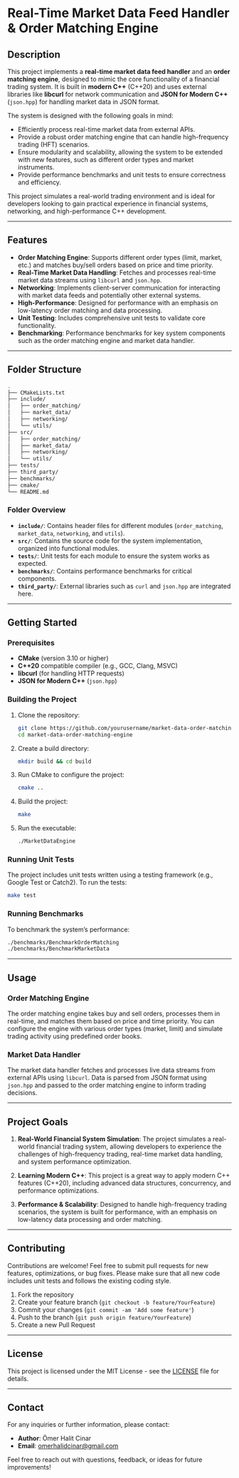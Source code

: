 # Real-Time Market Data Feed Handler & Order Matching Engine

## Description

This project implements a **real-time market data feed handler** and an **order matching engine**, designed to mimic the core functionality of a financial trading system. It is built in **modern C++** (C++20) and uses external libraries like **libcurl** for network communication and **JSON for Modern C++** (`json.hpp`) for handling market data in JSON format.

The system is designed with the following goals in mind:
- Efficiently process real-time market data from external APIs.
- Provide a robust order matching engine that can handle high-frequency trading (HFT) scenarios.
- Ensure modularity and scalability, allowing the system to be extended with new features, such as different order types and market instruments.
- Provide performance benchmarks and unit tests to ensure correctness and efficiency.

This project simulates a real-world trading environment and is ideal for developers looking to gain practical experience in financial systems, networking, and high-performance C++ development.

---

## Features

- **Order Matching Engine**: Supports different order types (limit, market, etc.) and matches buy/sell orders based on price and time priority.
- **Real-Time Market Data Handling**: Fetches and processes real-time market data streams using `libcurl` and `json.hpp`.
- **Networking**: Implements client-server communication for interacting with market data feeds and potentially other external systems.
- **High-Performance**: Designed for performance with an emphasis on low-latency order matching and data processing.
- **Unit Testing**: Includes comprehensive unit tests to validate core functionality.
- **Benchmarking**: Performance benchmarks for key system components such as the order matching engine and market data handler.

---

## Folder Structure

```bash
.
├── CMakeLists.txt
├── include/
│   ├── order_matching/
│   ├── market_data/
│   ├── networking/
│   └── utils/
├── src/
│   ├── order_matching/
│   ├── market_data/
│   ├── networking/
│   └── utils/
├── tests/
├── third_party/
├── benchmarks/
├── cmake/
└── README.md
```

### Folder Overview

- **`include/`**: Contains header files for different modules (`order_matching`, `market_data`, `networking`, and `utils`).
- **`src/`**: Contains the source code for the system implementation, organized into functional modules.
- **`tests/`**: Unit tests for each module to ensure the system works as expected.
- **`benchmarks/`**: Contains performance benchmarks for critical components.
- **`third_party/`**: External libraries such as `curl` and `json.hpp` are integrated here.

---

## Getting Started

### Prerequisites

- **CMake** (version 3.10 or higher)
- **C++20** compatible compiler (e.g., GCC, Clang, MSVC)
- **libcurl** (for handling HTTP requests)
- **JSON for Modern C++** (`json.hpp`)

### Building the Project

1. Clone the repository:

   ```bash
   git clone https://github.com/yourusername/market-data-order-matching-engine.git
   cd market-data-order-matching-engine
   ```

2. Create a build directory:

   ```bash
   mkdir build && cd build
   ```

3. Run CMake to configure the project:

   ```bash
   cmake ..
   ```

4. Build the project:

   ```bash
   make
   ```

5. Run the executable:

   ```bash
   ./MarketDataEngine
   ```

### Running Unit Tests

The project includes unit tests written using a testing framework (e.g., Google Test or Catch2). To run the tests:

```bash
make test
```

### Running Benchmarks

To benchmark the system’s performance:

```bash
./benchmarks/BenchmarkOrderMatching
./benchmarks/BenchmarkMarketData
```

---

## Usage

### Order Matching Engine

The order matching engine takes buy and sell orders, processes them in real-time, and matches them based on price and time priority. You can configure the engine with various order types (market, limit) and simulate trading activity using predefined order books.

### Market Data Handler

The market data handler fetches and processes live data streams from external APIs using `libcurl`. Data is parsed from JSON format using `json.hpp` and passed to the order matching engine to inform trading decisions.

---

## Project Goals

1. **Real-World Financial System Simulation**: The project simulates a real-world financial trading system, allowing developers to experience the challenges of high-frequency trading, real-time market data handling, and system performance optimization.
   
2. **Learning Modern C++**: This project is a great way to apply modern C++ features (C++20), including advanced data structures, concurrency, and performance optimizations.

3. **Performance & Scalability**: Designed to handle high-frequency trading scenarios, the system is built for performance, with an emphasis on low-latency data processing and order matching.

---

## Contributing

Contributions are welcome! Feel free to submit pull requests for new features, optimizations, or bug fixes. Please make sure that all new code includes unit tests and follows the existing coding style.

1. Fork the repository
2. Create your feature branch (`git checkout -b feature/YourFeature`)
3. Commit your changes (`git commit -am 'Add some feature'`)
4. Push to the branch (`git push origin feature/YourFeature`)
5. Create a new Pull Request

---

## License

This project is licensed under the MIT License - see the [LICENSE](LICENSE) file for details.

---

## Contact

For any inquiries or further information, please contact:

- **Author**: Ömer Halit Cinar
- **Email**: omerhalidcinar@gmail.com

Feel free to reach out with questions, feedback, or ideas for future improvements!
